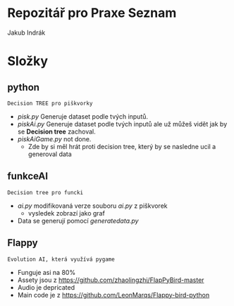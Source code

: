# Repozitář pro Praxe Seznam
Jakub Indrák 

# Složky
## python
    Decision TREE pro piškvorky
- _pisk.py_ Generuje dataset podle tvých inputů.
- _piskAi.py_ Generuje dataset podle tvých inputů ale už můžeš vidět jak by se __Decision tree__ zachoval.
- _piskAiGame.py_ not done.
    - Zde by si měl hrát proti decision tree, který by se nasledne ucil a generoval data

## funkceAI
    Decision tree pro funcki
- _ai.py_ modifikovaná verze souboru _ai.py_ z piškvorek
    - vysledek zobrazí jako graf
- Data se generují pomocí _generatedata.py_

## Flappy
    Evolution AI, která využívá pygame
- Funguje asi na 80%
- Assety jsou z https://github.com/zhaolingzhi/FlapPyBird-master
- Audio je depricated
- Main code je z https://github.com/LeonMarqs/Flappy-bird-python